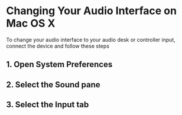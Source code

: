 # Changing Your Audio Interface on Mac OS X

To change your audio interface to your audio desk or controller input, connect the device and follow these steps

## 1. Open System Preferences


## 2. Select the Sound pane


## 3. Select the Input tab

